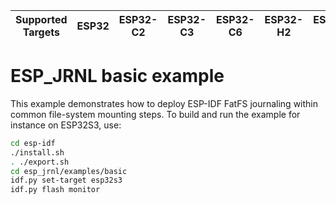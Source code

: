 | Supported Targets | ESP32 | ESP32-C2 | ESP32-C3 | ESP32-C6 | ESP32-H2 | ESP32-S2 | ESP32-S3 |
| ----------------- | ----- | -------- | -------- | -------- | -------- | -------- | -------- |

# ESP_JRNL basic example

This example demonstrates how to deploy ESP-IDF FatFS journaling within common file-system mounting steps.
To build and run the example for instance on ESP32S3, use:

```bash
cd esp-idf
./install.sh
. ./export.sh
cd esp_jrnl/examples/basic
idf.py set-target esp32s3
idf.py flash monitor
```



